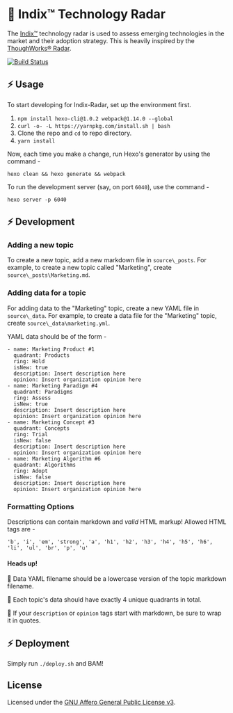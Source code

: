# 📡 Indix™ Technology Radar

The [Indix™](https://www.indix.com/) technology radar is used to assess emerging technologies in the market and their adoption strategy. This is heavily inspired by the [ThoughWorks® Radar](https://github.com/thoughtworks/build-your-own-radar).

[![Build Status](https://app.snap-ci.com/indix/indix-radar/branch/source/build_image)](https://app.snap-ci.com/indix/indix-radar/branch/source)

## ⚡ Usage

To start developing for Indix-Radar, set up the environment first.

1. `npm install hexo-cli@1.0.2 webpack@1.14.0 --global`
2. `curl -o- -L https://yarnpkg.com/install.sh | bash`
3. Clone the repo and `cd` to repo directory.
4. `yarn install`

Now, each time you make a change, run Hexo's generator by using the command - 

```
hexo clean && hexo generate && webpack
```

To run the development server (say, on port `6040`), use the command - 

```
hexo server -p 6040
```

## ⚡ Development

### Adding a new topic

To create a new topic, add a new markdown file in `source\_posts`. For example, to create a new topic called "Marketing", create `source\_posts\Marketing.md`.

### Adding data for a topic

For adding data to the "Marketing" topic, create a new YAML file in `source\_data`. For example, to create a data file for the "Marketing" topic, create `source\_data\marketing.yml`.

YAML data should be of the form - 

```
- name: Marketing Product #1
  quadrant: Products
  ring: Hold
  isNew: true
  description: Insert description here
  opinion: Insert organization opinion here
- name: Marketing Paradigm #4
  quadrant: Paradigms
  ring: Assess
  isNew: true
  description: Insert description here
  opinion: Insert organization opinion here
- name: Marketing Concept #3
  quadrant: Concepts
  ring: Trial
  isNew: false
  description: Insert description here
  opinion: Insert organization opinion here
- name: Marketing Algorithm #6
  quadrant: Algorithms
  ring: Adopt
  isNew: false
  description: Insert description here
  opinion: Insert organization opinion here
```
### Formatting Options

Descriptions can contain markdown and _valid_ HTML markup! Allowed HTML tags are -

```
'b', 'i', 'em', 'strong', 'a', 'h1', 'h2', 'h3', 'h4', 'h5', 'h6', 'li', 'ul', 'br', 'p', 'u'
```

#### Heads up!
🔔  Data YAML filename should be a lowercase version of the topic markdown filename.

🔔  Each topic's data should have exactly 4 unique quadrants in total.

🔔  If your `description` or `opinion` tags start with markdown, be sure to wrap it in quotes.

## ⚡ Deployment

Simply run `./deploy.sh` and BAM!

## License

Licensed under the [GNU Affero General Public License v3](LICENSE.md).
